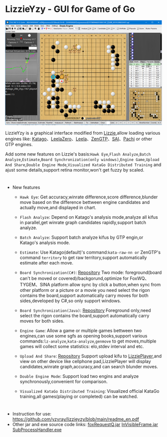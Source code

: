 # LizzieYzy - GUI for Game of Go
![screenshot_en](/screenshot_en.png?raw=true)

LizzieYzy is a graphical interface modified from [Lizzie](https://github.com/featurecat/lizzie),allow loading various engines like: [Katago](https://github.com/lightvector/KataGo)、[LeelaZero](https://github.com/leela-zero/leela-zero)、[Leela](https://github.com/gcp/Leela)、[ZenGTP](https://github.com/yzyray/ZenGTP)、[SAI](http://sai.unich.it)、[Pachi](https://github.com/pasky/pachi) or other GTP engines.

Add some new features on Lizzie's basis:`Hawk Eye`,`Flash Analyze`,`Batch Analyze`,`Estimate`,`Board Synchronization(only windows)`,`Engine Game`,`Upload And Share`,`Double Engine Mode`,`Visualized KataGo Distributed Training` and ajust some details,support retina monitor,won't get fuzzy by scaled.
#
* New features

  * `Hawk Eye`: Get accuracy,winrate difference,score difference,blunder move based on the difference bettween engine candidates and actually move,and displayed in chart.

  * `Flash Analyze`: Depend on Katago's analysis mode,analyze all kifus in parallel,get winrate graph candidates rapidly,support batch analyze.

  * `Batch Analyze`: Support batch analyze kifus by GTP engin,or Katago's analysis mode.

  * `Estimate`: Use Katago(default)'s command:`kata-raw-nn or` ZenGTP's command `territory` to get raw territory,support automatically estimate after each move.	

  * `Board Synchronization(C#)`: [Repository](https://github.com/yzyray/readboard) Two mode: foreground(board can't be moved or covered)/backgorund,optimize for FoxWQ、TYGEM、SINA platform allow sync by click a button,when sync from other platform or a picture or a movie you need select the rigon contains the board,support automatically carry moves for both sides,developed by C#,so only support windows.

  * `Board Synchronization(Java)`: [Repository](https://github.com/yzyray/readboard_Boofcv) Foreground only,need select the rigon contains the board,support automatically carry moves for both sides.

  * `Engine Game`: Allow a game or multiple games bettween two engines,can use some sgfs as opening books,support various commands:`lz-analyze`,`kata-analyze`,`genmove` to get moves,multiple games will collect some statistics: elo,stdev interval and etc.

  * `Upload And Share`: [Repository](https://github.com/yzyray/LizziePlayer) Support upload kifu to [LizziePlayer](http://lizzieyzy.cn),and view on other device like cellphone pad,LizziePlayer will display candidates,winrate graph,accuracy,and can search blunder moves.

  * `Double Engine Mode`: Support load two engins and analyze synchronously,convenient for comparison.

  * `Visualized KataGo Distributed Training`: Visualized official KataGo training,all games(playing or completed) can be watched.

#
 * Instruction for use: https://github.com/yzyray/lizzieyzy/blob/main/readme_en.pdf
 * Other jar and exe source code links: [foxRequestQ.jar](https://github.com/yzyray/FoxRequest) [InVisibleFrame.jar](https://github.com/yzyray/testbuffer) [SubProcessHandler.exe](https://github.com/yzyray/SubProcessHandler)
